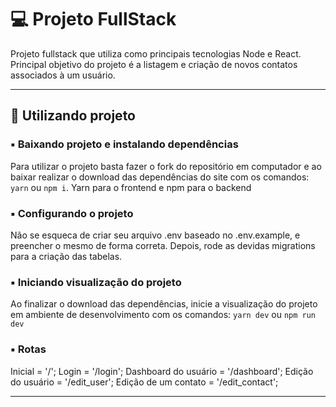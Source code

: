 # 💻 Projeto FullStack

Projeto fullstack que utiliza como principais tecnologias Node e React. Principal objetivo do projeto é a listagem e criação de novos contatos associados à um usuário.

---

## 🎲 Utilizando projeto

### ▪️ Baixando projeto e instalando dependências

Para utilizar o projeto basta fazer o fork do repositório em computador e ao baixar realizar o download das dependências do site com os comandos: `yarn` ou `npm i`. Yarn para o frontend e npm para o backend

### ▪️ Configurando o projeto

Não se esqueca de criar seu arquivo .env baseado no .env.example, e preencher o mesmo de forma correta. Depois, rode as devidas migrations para a criação das tabelas.

### ▪️ Iniciando visualização do projeto

Ao finalizar o download das dependências, inicie a visualização do projeto em ambiente de desenvolvimento com os comandos: `yarn dev` ou `npm run dev`

### ▪️ Rotas

Inicial = '/';
Login = '/login';
Dashboard do usuário = '/dashboard';
Edição do usuário = '/edit_user';
Edição de um contato = '/edit_contact';

---
